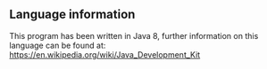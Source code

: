 <!--
TODO: Provide additional language information detailing the version and IDE used
-->
## Language information 
This program has been written in Java 8, further information on this language 
can be found at:
<https://en.wikipedia.org/wiki/Java_Development_Kit>
